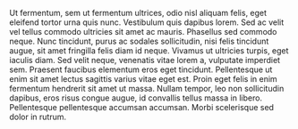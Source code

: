 Ut fermentum, sem ut fermentum ultrices, odio nisl aliquam felis, eget eleifend tortor urna quis nunc. Vestibulum quis dapibus lorem. Sed ac velit vel tellus commodo ultricies sit amet ac mauris. Phasellus sed commodo neque. Nunc tincidunt, purus ac sodales sollicitudin, nisi felis tincidunt augue, sit amet fringilla felis diam id neque. Vivamus ut ultricies turpis, eget iaculis diam. Sed velit neque, venenatis vitae lorem a, vulputate imperdiet sem. Praesent faucibus elementum eros eget tincidunt. Pellentesque ut enim sit amet lectus sagittis varius vitae eget est. Proin eget felis in enim fermentum hendrerit sit amet ut massa. Nullam tempor, leo non sollicitudin dapibus, eros risus congue augue, id convallis tellus massa in libero. Pellentesque pellentesque accumsan accumsan. Morbi scelerisque sed dolor in rutrum.